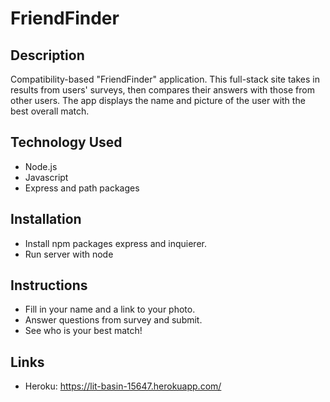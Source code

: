 # FriendFinder

## Description
Compatibility-based "FriendFinder" application. This full-stack site takes in results from  users' surveys, then compares their answers with those from other users. The app displays the name and picture of the user with the best overall match.
## Technology Used
* Node.js
* Javascript
* Express and path packages
## Installation
* Install npm packages express and inquierer.
* Run server with node 
## Instructions
* Fill in your name and a link to your photo.
* Answer questions from survey and submit.
* See who is your best match!

## Links
* Heroku: https://lit-basin-15647.herokuapp.com/




